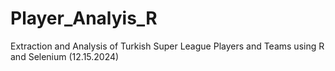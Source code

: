 # Player_Analyis_R
 Extraction and Analysis of Turkish Super League Players and Teams using R and Selenium (12.15.2024)


